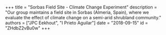+++
title = "Sorbas Field Site - Climate Change Experiment"
description = "Our group maintains a field site in Sorbas (Almeria, Spain), where we evaluate the effect of climate change on a semi-arid shrubland community."
authors = ["JPC Eekhout", "I Prieto Aguilar"]
date = "2018-09-15"
id = "ZHdbZ2vBu0w"
+++

